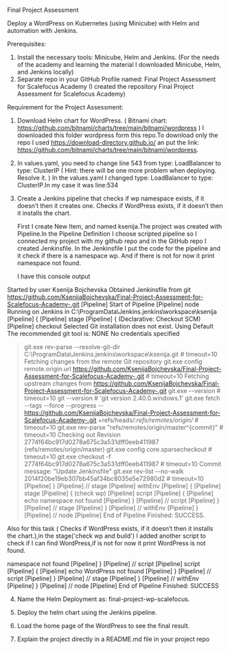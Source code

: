 Final Project Assessment 

Deploy a WordPress on Kubernetes (using Minicube) with Helm and automation with Jenkins.


Prerequisites:
1. Install the necessary tools: Minicube, Helm and Jenkins.
   (For the needs of the academy and learning the material I downloaded Minicube, Helm, and Jenkins locally)
2. Separate repo in your GitHub Profile named: Final Project Assessment for Scalefocus Academy
   (I created the repository Final Project Assessment for Scalefocus Academy)
   
Requirement for the Project Assessment:
1. Download Helm chart for WordPress. ( Bitnami chart: https://github.com/bitnami/charts/tree/main/bitnami/wordpress )
   I downloaded this folder wordpress form this repo.To download only the repo I used https://download-directory.github.io/ an put the link:    https://github.com/bitnami/charts/tree/main/bitnami/wordpress. 
 
2. In values.yaml, you need to change line 543 from type: LoadBalancer to type: ClusterIP ( Hint: there
   will be one more problem when deploying. Resolve it. )
   In the values.yaml I changed type: LoadBalancer to type: ClusterIP.In my case it was line:534
   
3. Create a Jenkins pipeline that checks if wp namespace exists, if it doesn’t then it creates one.
   Checks if WordPress exists, if it doesn’t then it installs the chart.
   
   First I create New Item, and named ksenija.The project was created with Pipeline.In the Pipeline Definition I choose scripted pipeline so I connected
    my project with my github repo and in the GitHub repo I created Jenkinsfile. In the Jenkinsfile I put the code for the pipeline and it check if there
    is a namespace wp.
     And if there is not for now it print namespace not found.
     
     I have this console output
 
 
 Started by user Ksenija Bojchevska
Obtained Jenkinsfile from git https://github.com/KsenijaBojchevska/Final-Project-Assessment-for-Scalefocus-Academy-.git
[Pipeline] Start of Pipeline
[Pipeline] node
Running on Jenkins in C:\ProgramData\Jenkins\.jenkins\workspace\ksenija
[Pipeline] {
[Pipeline] stage
[Pipeline] { (Declarative: Checkout SCM)
[Pipeline] checkout
Selected Git installation does not exist. Using Default
The recommended git tool is: NONE
No credentials specified
 > git.exe rev-parse --resolve-git-dir C:\ProgramData\Jenkins\.jenkins\workspace\ksenija\.git # timeout=10
Fetching changes from the remote Git repository
 > git.exe config remote.origin.url https://github.com/KsenijaBojchevska/Final-Project-Assessment-for-Scalefocus-Academy-.git # timeout=10
Fetching upstream changes from https://github.com/KsenijaBojchevska/Final-Project-Assessment-for-Scalefocus-Academy-.git
 > git.exe --version # timeout=10
 > git --version # 'git version 2.40.0.windows.1'
 > git.exe fetch --tags --force --progress -- https://github.com/KsenijaBojchevska/Final-Project-Assessment-for-Scalefocus-Academy-.git +refs/heads/*:refs/remotes/origin/* # timeout=10
 > git.exe rev-parse "refs/remotes/origin/master^{commit}" # timeout=10
Checking out Revision 2774f64bc917d0278a675c3a531dff0eeb411987 (refs/remotes/origin/master)
 > git.exe config core.sparsecheckout # timeout=10
 > git.exe checkout -f 2774f64bc917d0278a675c3a531dff0eeb411987 # timeout=10
Commit message: "Update Jenkinsfile"
 > git.exe rev-list --no-walk 2014f20be19eb307bb45af34bc8035e5e72980d2 # timeout=10
[Pipeline] }
[Pipeline] // stage
[Pipeline] withEnv
[Pipeline] {
[Pipeline] stage
[Pipeline] { (check wp)
[Pipeline] script
[Pipeline] {
[Pipeline] echo
namespace not found
[Pipeline] }
[Pipeline] // script
[Pipeline] }
[Pipeline] // stage
[Pipeline] }
[Pipeline] // withEnv
[Pipeline] }
[Pipeline] // node
[Pipeline] End of Pipeline
Finished: SUCCESS.

Also for this task ( Checks if WordPress exists, if it doesn’t then it installs the chart.),in the stage('check wp and build') I added another script to check if I can find WordPress,if is not for now it print WordPress is not found.

namespace not found
[Pipeline] }
[Pipeline] // script
[Pipeline] script
[Pipeline] {
[Pipeline] echo
WordPress not found
[Pipeline] }
[Pipeline] // script
[Pipeline] }
[Pipeline] // stage
[Pipeline] }
[Pipeline] // withEnv
[Pipeline] }
[Pipeline] // node
[Pipeline] End of Pipeline
Finished: SUCCESS










4. Name the Helm Deployment as: final-project-wp-scalefocus.
5. Deploy the helm chart using the Jenkins pipeline.
6. Load the home page of the WordPress to see the final result.


7. Explain the project directly in a README.md file in your project repo
